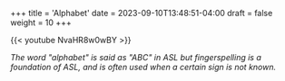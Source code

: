 +++
title = 'Alphabet'
date = 2023-09-10T13:48:51-04:00
draft = false
weight = 10
+++

{{< youtube NvaHR8w0wBY >}}

*The word "alphabet" is said as "ABC" in ASL but fingerspelling is a foundation of ASL, and is often used when a certain sign is not known.*